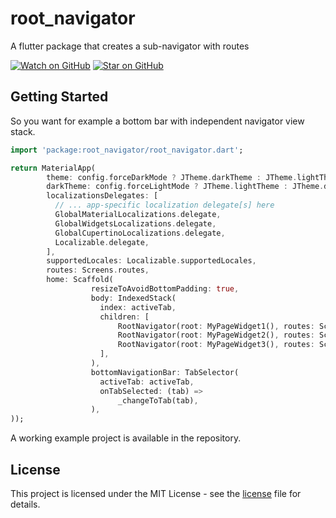 # root_navigator

A flutter package that creates a sub-navigator with routes

[![Watch on GitHub][github-watch-badge]][github-watch]
[![Star on GitHub][github-star-badge]][github-star]

## Getting Started

So you want for example a bottom bar with independent navigator view stack.

```dart
import 'package:root_navigator/root_navigator.dart';

return MaterialApp(
        theme: config.forceDarkMode ? JTheme.darkTheme : JTheme.lightTheme,
        darkTheme: config.forceLightMode ? JTheme.lightTheme : JTheme.darkTheme,
        localizationsDelegates: [
          // ... app-specific localization delegate[s] here
          GlobalMaterialLocalizations.delegate,
          GlobalWidgetsLocalizations.delegate,
          GlobalCupertinoLocalizations.delegate,
          Localizable.delegate,
        ],
        supportedLocales: Localizable.supportedLocales,
        routes: Screens.routes,
        home: Scaffold(
                  resizeToAvoidBottomPadding: true,
                  body: IndexedStack(
                    index: activeTab,
                    children: [
                        RootNavigator(root: MyPageWidget1(), routes: Screens.routes),
                        RootNavigator(root: MyPageWidget2(), routes: Screens.routes),
                        RootNavigator(root: MyPageWidget3(), routes: Screens.routes),
                    ],
                  ),
                  bottomNavigationBar: TabSelector(
                    activeTab: activeTab,
                    onTabSelected: (tab) =>
                        _changeToTab(tab),
                  ),
));
```

A working example project is available in the repository.

## License

This project is licensed under the MIT License - see the 
[license] file for details.

[license]: https://github.com/Gerrel/root_navigator/blob/master/LICENSE.md
[github-watch-badge]: https://img.shields.io/github/watchers/Gerrel/root_navigator.svg?style=social
[github-watch]: https://github.com/Gerrel/root_navigator/watchers
[github-star-badge]: https://img.shields.io/github/stars/Gerrel/root_navigator.svg?style=social
[github-star]: https://github.com/Gerrel/root_navigator/stargazers
[releases]: https://github.com/Gerrel/root_navigator/releases